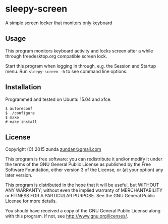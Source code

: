 sleepy-screen
=============

A simple screen locker that monitors only keyboard

Usage
-----
This program monitors keyboard activity and locks screen after a while
through freedesktop.org compatible screen lock.

Start this program when logging in through, e.g. the Session and Startup menu.
Run `sleepy-screen -h` to see command line options.

Installation
------------
Programmed and tested on Ubuntu 15.04 and xfce.

```
$ autoreconf
$ ./configure
$ make
# make install
```

License
-------
Copyright (C) 2015 zunda <zundan@gmail.com>

This program is free software: you can redistribute it and/or modify
it under the terms of the GNU General Public License as published by
the Free Software Foundation, either version 3 of the License, or
(at your option) any later version.

This program is distributed in the hope that it will be useful,
but WITHOUT ANY WARRANTY; without even the implied warranty of
MERCHANTABILITY or FITNESS FOR A PARTICULAR PURPOSE.  See the
GNU General Public License for more details.

You should have received a copy of the GNU General Public License
along with this program.  If not, see <http://www.gnu.org/licenses/>.
